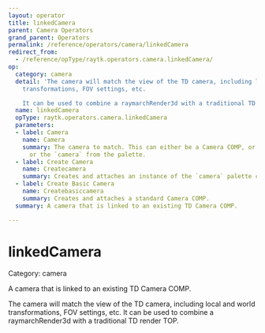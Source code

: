 ```yaml
---
layout: operator
title: linkedCamera
parent: Camera Operators
grand_parent: Operators
permalink: /reference/operators/camera/linkedCamera
redirect_from:
  - /reference/opType/raytk.operators.camera.linkedCamera/
op:
  category: camera
  detail: 'The camera will match the view of the TD camera, including local and world
    transformations, FOV settings, etc.

    It can be used to combine a raymarchRender3d with a traditional TD render TOP.'
  name: linkedCamera
  opType: raytk.operators.camera.linkedCamera
  parameters:
  - label: Camera
    name: Camera
    summary: The camera to match. This can either be a Camera COMP, or an arcBallCamera,
      or the `camera` from the palette.
  - label: Create Camera
    name: Createcamera
    summary: Creates and attaches an instance of the `camera` palette component.
  - label: Create Basic Camera
    name: Createbasiccamera
    summary: Creates and attaches a standard Camera COMP.
  summary: A camera that is linked to an existing TD Camera COMP.

---
```


# linkedCamera

Category: camera



A camera that is linked to an existing TD Camera COMP.

The camera will match the view of the TD camera, including local and world transformations, FOV settings, etc.
It can be used to combine a raymarchRender3d with a traditional TD render TOP.